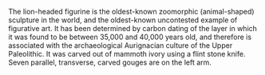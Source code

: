 The lion-headed figurine is the oldest-known zoomorphic (animal-shaped) sculpture in the world, and the oldest-known uncontested example of figurative art. It has been determined by carbon dating of the layer in which it was found to be between 35,000 and 40,000 years old, and therefore is associated with the archaeological Aurignacian culture of the Upper Paleolithic. It was carved out of mammoth ivory using a flint stone knife. Seven parallel, transverse, carved gouges are on the left arm.